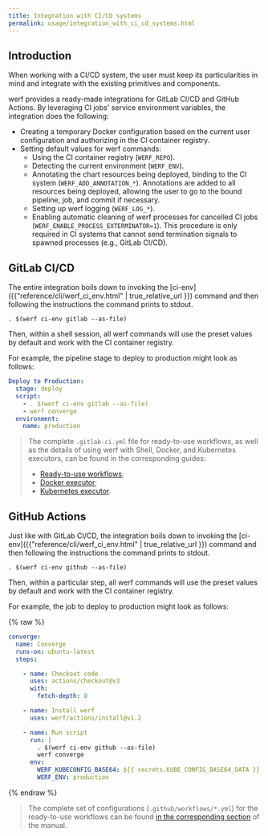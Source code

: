 ```yaml
---
title: Integration with CI/CD systems
permalink: usage/integration_with_ci_cd_systems.html
---
```


## Introduction

When working with a CI/CD system, the user must keep its particularities in mind and integrate with the existing primitives and components.

werf provides a ready-made integrations for GitLab CI/CD and GitHub Actions. By leveraging CI jobs' service environment variables, the integration does the following:

- Creating a temporary Docker configuration based on the current user configuration and authorizing in the CI container registry.
- Setting default values for werf commands:
  - Using the CI container registry (`WERF_REPO`).
  - Detecting the current environment (`WERF_ENV`).
  - Annotating the chart resources being deployed, binding to the CI system (`WERF_ADD_ANNOTATION_*`). Annotations are added to all resources being deployed, allowing the user to go to the bound pipeline, job, and commit if necessary.
  - Setting up werf logging (`WERF_LOG_*`).
  - Enabling automatic cleaning of werf processes for cancelled CI jobs (`WERF_ENABLE_PROCESS_EXTERMINATOR=1`). This procedure is only required in CI systems that cannot send termination signals to spawned processes (e.g., GitLab CI/CD).

## GitLab CI/CD

The entire integration boils down to invoking the [ci-env]({{"reference/cli/werf_ci_env.html" | true_relative_url }}) command and then following the instructions the command prints to stdout.

```shell
. $(werf ci-env gitlab --as-file)
```

Then, within a shell session, all werf commands will use the preset values by default and work with the CI container registry.

For example, the pipeline stage to deploy to production might look as follows:

```yaml
Deploy to Production:
  stage: deploy
  script:
    - . $(werf ci-env gitlab --as-file)
    - werf converge
  environment:
    name: production
```

> The complete `.gitlab-ci.yml` file for ready-to-use workflows, as well as the details of using werf with Shell, Docker, and Kubernetes executors, can be found in the corresponding guides:
>
> - [Ready-to-use workflows](/guides/nodejs/400_ci_cd_workflow/030_gitlab_ci_cd/010_workflows.html);
> - [Docker executor](/guides/nodejs/400_ci_cd_workflow/030_gitlab_ci_cd/020_docker_executor.html);
> - [Kubernetes executor](/guides/nodejs/400_ci_cd_workflow/030_gitlab_ci_cd/030_kubernetes_executor.html).

## GitHub Actions

Just like with GitLab CI/CD, the integration boils down to invoking the [ci-env]({{"reference/cli/werf_ci_env.html" | true_relative_url }}) command and then following the instructions the command prints to stdout.


```shell
. $(werf ci-env github --as-file)
```

Then, within a particular step, all werf commands will use the preset values by default and work with the CI container registry.

For example, the job to deploy to production might look as follows:

{% raw %}
```yaml
converge:
  name: Converge
  runs-on: ubuntu-latest
  steps:

    - name: Checkout code
      uses: actions/checkout@v3
      with:
        fetch-depth: 0

    - name: Install werf
      uses: werf/actions/install@v1.2

    - name: Run script
      run: |
        . $(werf ci-env github --as-file)
        werf converge
      env:
        WERF_KUBECONFIG_BASE64: ${{ secrets.KUBE_CONFIG_BASE64_DATA }}
        WERF_ENV: production
```
{% endraw %}

> The complete set of configurations (`.github/workflows/*.yml`) for the ready-to-use workflows can be found [in the corresponding section](/guides/nodejs/400_ci_cd_workflow/040_github_actions.html) of the manual.
